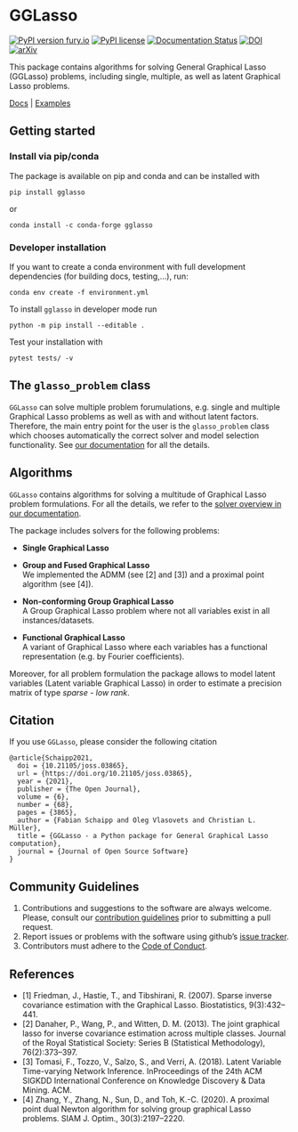 # GGLasso

[![PyPI version fury.io](https://badge.fury.io/py/gglasso.svg)](https://pypi.python.org/pypi/gglasso/)
[![PyPI license](https://img.shields.io/pypi/l/gglasso.svg)](https://pypi.python.org/pypi/gglasso/)
[![Documentation Status](https://readthedocs.org/projects/gglasso/badge/?version=latest)](http://gglasso.readthedocs.io/?badge=latest)
[![DOI](https://joss.theoj.org/papers/10.21105/joss.03865/status.svg)](https://doi.org/10.21105/joss.03865)
[![arXiv](https://img.shields.io/badge/arXiv-2011.00898-b31b1b.svg)](https://arxiv.org/abs/2110.10521)


This package contains algorithms for solving General Graphical Lasso (GGLasso) problems, including single, multiple, as well as latent 
Graphical Lasso problems. <br>

[Docs](https://gglasso.readthedocs.io/en/latest/) | [Examples](https://gglasso.readthedocs.io/en/latest/auto_examples/index.html)

## Getting started

### Install via pip/conda

The package is available on pip and conda and can be installed with

    pip install gglasso

or

    conda install -c conda-forge gglasso


### Developer installation

If you want to create a conda environment with full development dependencies (for building docs, testing,...), run:

	conda env create -f environment.yml

To install `gglasso` in developer mode run

    python -m pip install --editable .


Test your installation with 

    pytest tests/ -v




## The `glasso_problem` class

`GGLasso` can solve multiple problem forumulations, e.g. single and multiple Graphical Lasso problems as well as with and without latent factors. Therefore, the main entry point for the user is the `glasso_problem` class which chooses automatically the correct solver and model selection functionality. See [our documentation](https://gglasso.readthedocs.io/en/latest/problem-object.html) for all the details.


## Algorithms

`GGLasso` contains algorithms for solving a multitude of Graphical Lasso problem formulations. For all the details, we refer to the [solver overview in our documentation](https://gglasso.readthedocs.io/en/latest/solvers-overview.html).

The package includes solvers for the following problems:<br>

- **Single Graphical Lasso**<br>

- **Group and Fused Graphical Lasso**<br>
We implemented the ADMM (see [2] and [3]) and a proximal point algorithm (see [4]). 

- **Non-conforming Group Graphical Lasso**<br>
A Group Graphical Lasso problem where not all variables exist in all instances/datasets.  

- **Functional Graphical Lasso**<br>
A variant of Graphical Lasso where each variables has a functional representation (e.g. by Fourier coefficients).

Moreover, for all problem formulation the package allows to model latent variables (Latent variable Graphical Lasso) in order to estimate a precision matrix of type *sparse - low rank*.

## Citation

If you use `GGLasso`, please consider the following citation

    @article{Schaipp2021,
      doi = {10.21105/joss.03865},
      url = {https://doi.org/10.21105/joss.03865},
      year = {2021},
      publisher = {The Open Journal},
      volume = {6},
      number = {68},
      pages = {3865},
      author = {Fabian Schaipp and Oleg Vlasovets and Christian L. Müller},
      title = {GGLasso - a Python package for General Graphical Lasso computation},
      journal = {Journal of Open Source Software}
    }


## Community Guidelines

1)  Contributions and suggestions to the software are always welcome.
    Please, consult our [contribution guidelines](CONTRIBUTING.md) prior
    to submitting a pull request.
2)  Report issues or problems with the software using github’s [issue
    tracker](https://github.com/fabian-sp/GGLasso/issues).
3)  Contributors must adhere to the [Code of
    Conduct](CODE_OF_CONDUCT.md).


## References
*  [1] Friedman, J., Hastie, T., and Tibshirani, R. (2007).  Sparse inverse covariance estimation with the Graphical Lasso. Biostatistics, 9(3):432–441.
*  [2] Danaher, P., Wang, P., and Witten, D. M. (2013). The joint graphical lasso for inverse covariance estimation across multiple classes. Journal of the Royal Statistical Society: Series B (Statistical Methodology), 76(2):373–397.
* [3] Tomasi, F., Tozzo, V., Salzo, S., and Verri, A. (2018). Latent Variable Time-varying Network Inference. InProceedings of the 24th ACM SIGKDD International Conference on Knowledge Discovery & Data Mining. ACM.
* [4] Zhang, Y., Zhang, N., Sun, D., and Toh, K.-C. (2020). A proximal point dual Newton algorithm for solving group graphical Lasso problems. SIAM J. Optim., 30(3):2197–2220.
